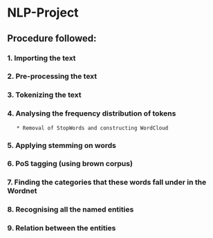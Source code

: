 # NLP-Project

## Procedure followed:

### 1. Importing the text
### 2. Pre-processing the text
### 3. Tokenizing the text
### 4. Analysing the frequency distribution of tokens
       * Removal of StopWords and constructing WordCloud
### 5. Applying stemming on words
### 6. PoS tagging (using brown corpus)
### 7. Finding the categories that these words fall under in the Wordnet
### 8. Recognising all the named entities
### 9. Relation between the entities

